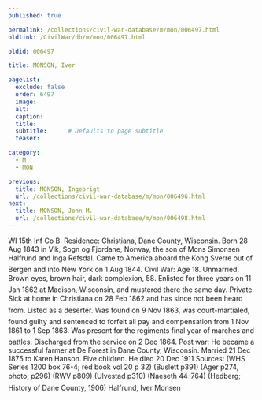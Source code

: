 ```yaml
---
published: true

permalink: /collections/civil-war-database/m/mon/006497.html
oldlink: /CivilWar/db/m/mon/006497.html

oldid: 006497

title: MONSON, Iver

pagelist:
  exclude: false
  order: 6497
  image: 
  alt:
  caption:
  title:
  subtitle:      # Defaults to page subtitle
  teaser:

category: 
  - M 
  - MON

previous:
  title: MONSON, Ingebrigt
  url: /collections/civil-war-database/m/mon/006496.html  
next:
  title: MONSON, John M.
  url: /collections/civil-war-database/m/mon/006498.html   
---
```

WI 15th Inf Co B. Residence: Christiana, Dane County, Wisconsin. Born 28 Aug 1843 in Vik, Sogn og Fjordane, Norway, the son of Mons Simonsen Halfrund and Inga Refsdal. Came to America aboard the &#147;Kong Sverre&#148; out of Bergen and into New York on 1 Aug 1844. Civil War: Age 18. Unmarried. Brown eyes, brown hair, dark complexion, 5&#146;8&#148;. Enlisted for three years on 11 Jan 1862 at Madison, Wisconsin, and mustered there the same day. Private. Sick at home in Christiana on 28 Feb 1862 &#147;and has since not been heard from&#148;. Listed as a deserter. Was found on 9 Nov 1863, was court-martialed, found guilty and sentenced to forfeit all pay and compensation from 1 Nov 1861 to 1 Sep 1863. Was present for the regiment&#146;s final year of marches and battles. Discharged from the service on 2 Dec 1864. Post war: He became a successful farmer at De Forest in Dane County, Wisconsin. Married 21 Dec 1875 to Karen Hanson. Five children. He died 20 Dec 1911 Sources: (WHS Series 1200 box 76-4; red book vol 20 p 32) (Buslett p391) (Ager p274, photo; p296) (RWV p809) (Ulvestad p310) (Naeseth &#145;&#146;44-764) (Hedberg; History of Dane County, 1906) &#147;Halfrund, Iver Monsen&#148;